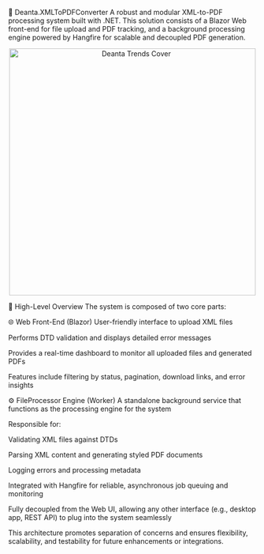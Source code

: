 📄 Deanta.XMLToPDFConverter
A robust and modular XML-to-PDF processing system built with .NET. This solution consists of a Blazor Web front-end for file upload and PDF tracking, and a background processing engine powered by Hangfire for scalable and decoupled PDF generation.

<div align="center"> <img src="https://github.com/user-attachments/assets/4f4e231e-5110-4c4f-9bd2-c990008bc27f" alt="Deanta Trends Cover" width="500"/> </div>

🧠 High-Level Overview
The system is composed of two core parts:

🌐 Web Front-End (Blazor)
User-friendly interface to upload XML files

Performs DTD validation and displays detailed error messages

Provides a real-time dashboard to monitor all uploaded files and generated PDFs

Features include filtering by status, pagination, download links, and error insights

⚙️ FileProcessor Engine (Worker)
A standalone background service that functions as the processing engine for the system

Responsible for:

Validating XML files against DTDs

Parsing XML content and generating styled PDF documents

Logging errors and processing metadata

Integrated with Hangfire for reliable, asynchronous job queuing and monitoring

Fully decoupled from the Web UI, allowing any other interface (e.g., desktop app, REST API) to plug into the system seamlessly

This architecture promotes separation of concerns and ensures flexibility, scalability, and testability for future enhancements or integrations.
